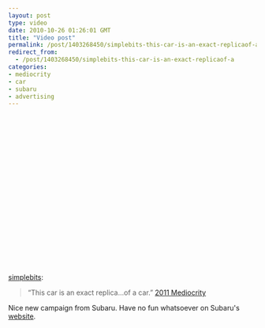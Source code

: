 ```yaml
---
layout: post
type: video
date: 2010-10-26 01:26:01 GMT
title: "Video post"
permalink: /post/1403268450/simplebits-this-car-is-an-exact-replicaof-a
redirect_from: 
  - /post/1403268450/simplebits-this-car-is-an-exact-replicaof-a
categories:
- mediocrity
- car
- subaru
- advertising
---
```

<object width="500" height="307"><param name="movie" value="http://www.youtube.com/v/Q3V5S7NhvcA?fs=1"></param><param name="allowFullScreen" value="true"></param><param name="allowscriptaccess" value="always"></param><embed src="http://www.youtube.com/v/Q3V5S7NhvcA?fs=1" type="application/x-shockwave-flash" width="500" height="307" allowscriptaccess="always" allowfullscreen="true"></embed></object>

<p><a href="http://stream.simplebits.com/post/1392242584/mediocrity" class="tumblr_blog">simplebits</a>:</p>

<blockquote><p>&#8220;This car is an exact replica&#8230;of a car.&#8221; <a href="http://2011mediocrity.com">2011 Mediocrity</a></p></blockquote>

Nice new campaign from Subaru. Have no fun whatsoever on Subaru's <a href="http://www.subaru.com/content/static/fightmediocrity/index.html">website</a>.